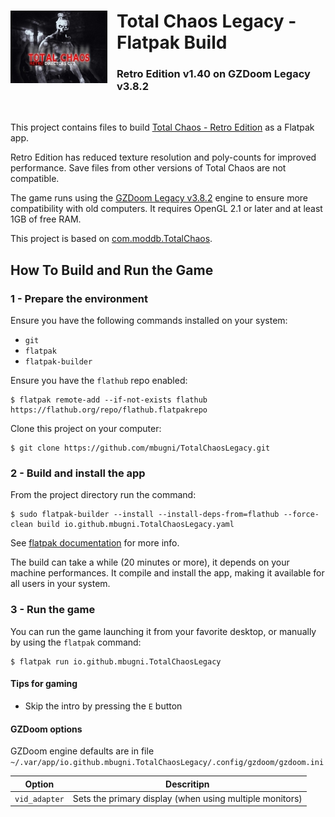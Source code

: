 <div>
<img align="left" style="margin: 0px 15px 0px 0px;" src="retro_banner.jpg" alt="TotalChaos Retro Banner" />

# Total Chaos Legacy - Flatpak Build
###  Retro Edition v1.40 on GZDoom Legacy v3.8.2

</div>
<p>&nbsp;</p>

This project contains files to build [Total Chaos - Retro Edition](https://www.moddb.com/mods/total-chaos/downloads/total-chaos-directors-cut-retro-edition-140) as a Flatpak app.

Retro Edition has reduced texture resolution and poly-counts for improved performance. Save files from other versions of Total Chaos are not compatible.

The game runs using the [GZDoom Legacy v3.8.2](https://zdoom.org/) engine to ensure more compatibility with old computers. It requires OpenGL 2.1 or later and at least 1GB of free RAM.

This project is based on [com.moddb.TotalChaos](https://github.com/flathub/com.moddb.TotalChaos).

## How To Build and Run the Game

### 1 - Prepare the environment
Ensure you have the following commands installed on your system:
- `git`
- `flatpak`
- `flatpak-builder`

Ensure you have the `flathub` repo enabled:

```shell
$ flatpak remote-add --if-not-exists flathub https://flathub.org/repo/flathub.flatpakrepo
```

Clone this project on your computer:

```shell
$ git clone https://github.com/mbugni/TotalChaosLegacy.git
```

### 2 - Build and install the app
From the project directory run the command:

```shell
$ sudo flatpak-builder --install --install-deps-from=flathub --force-clean build io.github.mbugni.TotalChaosLegacy.yaml
```

See [flatpak documentation](https://docs.flatpak.org/) for more info.

The build can take a while (20 minutes or more), it depends on your machine performances. It compile and install the app, making it available for all users in your system.

### 3 - Run the game
You can run the game launching it from your favorite desktop, or manually by using the `flatpak` command:

```shell
$ flatpak run io.github.mbugni.TotalChaosLegacy
```

#### Tips for gaming
- Skip the intro by pressing the `E` button

#### GZDoom options
 GZDoom engine defaults are in file `~/.var/app/io.github.mbugni.TotalChaosLegacy/.config/gzdoom/gzdoom.ini`

|  Option       | Descritipn                                              |
|---------------|---------------------------------------------------------|
| `vid_adapter` | Sets the primary display (when using multiple monitors) |
